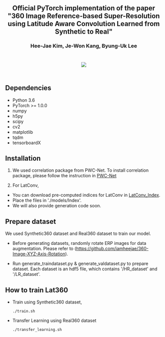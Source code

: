 ## <center>Official PyTorch implementation of the paper "360 Image Reference-based Super-Resolution using Latitude Aware Convolution Learned from Synthetic to Real" ##

### <center>Hee-Jae Kim, Je-Won Kang, Byung-Uk Lee ###

<center><img src="https://user-images.githubusercontent.com/42056469/141826157-30379a39-4bcd-4789-835c-5bfdcbc5fde4.png" vspace="25px"></center>
  
## Dependencies ###
  - Python 3.6
  - PyTorch >= 1.0.0
  - numpy
  - h5py
  - scipy
  - cv2
  - matplotlib
  - tqdm
  - tensorboardX

## Installation ###  
1. We used correlation package from PWC-Net. 
To install correlation package, please follow the instruction in [PWC-Net](https://github.com/NVlabs/PWC-Net/tree/master/PyTorch)
  
2. For LatConv, 
- You can download pre-computed indices for LatConv in [LatConv_Index]().
- Place the files in './models/Index'. 
- We will also provide generation code soon.
  
## Prepare dataset ###
We used Synthetic360 dataset and Real360 dataset to train our model. 

- Before generating datasets, randomly rotate ERP images for data augmentation. 
  Please refer to (https://github.com/iamheejae/360-Image-XYZ-Axis-Rotation).

- Run generate_traindataset.py & generate_valdataset.py to prepare dataset. 
  Each dataset is an hdf5 file, which contains '/HR_dataset' and '/LR_dataset'.
  
## How to train Lat360 ###
- Train using Synthetic360 dataset, 
  ```
  ./train.sh
  ```
  
- Transfer Learning using Real360 dataset
  ```
  ./transfer_learning.sh
  ```
  
  
